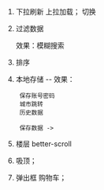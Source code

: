 1. 下拉刷新 上拉加载； 切换


2. 过滤数据 
   
   效果：模糊搜索

3. 排序

4. 本地存储 -- 
    效果： 

        保存账号密码
        城市跳转
        历史数据

        保存数据 ->

5. 楼层 better-scroll
6. 吸顶；


7. 弹出框  购物车；

